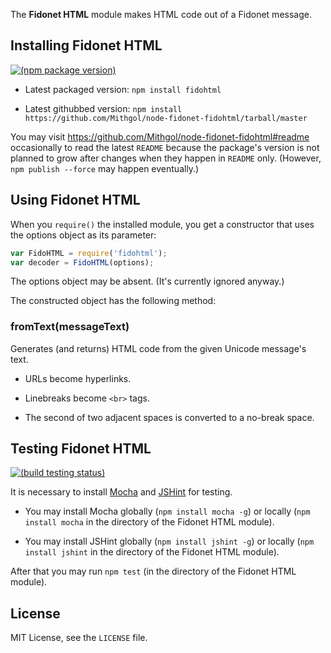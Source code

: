 The **Fidonet HTML** module makes HTML code out of a Fidonet message.

## Installing Fidonet HTML

[![(npm package version)](https://badge.fury.io/js/fidohtml.png)](https://npmjs.org/package/fidohtml)

* Latest packaged version: `npm install fidohtml`

* Latest githubbed version: `npm install https://github.com/Mithgol/node-fidonet-fidohtml/tarball/master`

You may visit https://github.com/Mithgol/node-fidonet-fidohtml#readme occasionally to read the latest `README` because the package's version is not planned to grow after changes when they happen in `README` only. (However, `npm publish --force` may happen eventually.)

## Using Fidonet HTML

When you `require()` the installed module, you get a constructor that uses the options object as its parameter:

```js
var FidoHTML = require('fidohtml');
var decoder = FidoHTML(options);
```

The options object may be absent. (It's currently ignored anyway.)

The constructed object has the following method:

### fromText(messageText)

Generates (and returns) HTML code from the given Unicode message's text.

* URLs become hyperlinks.

* Linebreaks become `<br>` tags.

* The second of two adjacent spaces is converted to a no-break space.

## Testing Fidonet HTML

[![(build testing status)](https://travis-ci.org/Mithgol/node-fidonet-fidohtml.png?branch=master)](https://travis-ci.org/Mithgol/node-fidonet-fidohtml)

It is necessary to install [Mocha](http://visionmedia.github.io/mocha/) and [JSHint](http://jshint.com/) for testing.

* You may install Mocha globally (`npm install mocha -g`) or locally (`npm install mocha` in the directory of the Fidonet HTML module).

* You may install JSHint globally (`npm install jshint -g`) or locally (`npm install jshint` in the directory of the Fidonet HTML module).

After that you may run `npm test` (in the directory of the Fidonet HTML module).

## License

MIT License, see the `LICENSE` file.